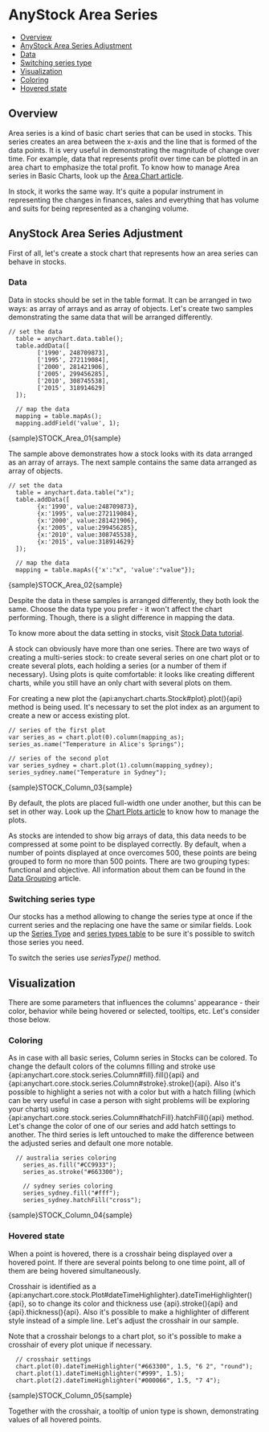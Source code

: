 # AnyStock Area Series

* [Overview](#overview)
* [AnyStock Area Series Adjustment](#anystock_area_series_adjustment)
 * [Data](#data)
 * [Switching series type](#switching_series_type)
* [Visualization](#visualization)
 * [Coloring](#coloring)
 * [Hovered state](#hovered_state)

## Overview

Area series is a kind of basic chart series that can be used in stocks. This series creates an area between the x-axis and the line that is formed of the data points. It is very useful in demonstrating the magnitude of change over time. For example, data that represents profit over time can be plotted in an area chart to emphasize the total profit. To know how to manage Area series in Basic Charts, look up the [Area Chart article](../../Basic_Chart_Types/Area_Chart).

In stock, it works the same way. It's quite a popular instrument in representing the changes in finances, sales and everything that has volume and suits for being represented as a changing volume. 

## AnyStock Area Series Adjustment

First of all, let's create a stock chart that represents how an area series can behave in stocks. 

### Data

Data in stocks should be set in the table format. It can be arranged in two ways: as array of arrays and as array of objects. Let's create two samples demonstrating the same data that will be arranged differently.

```
// set the data
  table = anychart.data.table();
  table.addData([
        ['1990', 248709873],
        ['1995', 272119084],
        ['2000', 281421906],
        ['2005', 299456285],
        ['2010', 308745538],
        ['2015', 318914629]
  ]);
  
  // map the data
  mapping = table.mapAs();
  mapping.addField('value', 1);
```

{sample}STOCK\_Area\_01{sample}

The sample above demonstrates how a stock looks with its data arranged as an array of arrays. The next sample contains the same data arranged as array of objects.

```
// set the data
  table = anychart.data.table("x");
  table.addData([
        {x:'1990', value:248709873},
        {x:'1995', value:272119084},
        {x:'2000', value:281421906},
        {x:'2005', value:299456285},
        {x:'2010', value:308745538},
        {x:'2015', value:318914629}
  ]);
  
  // map the data
  mapping = table.mapAs({'x':"x", 'value':"value"});

```

{sample}STOCK\_Area\_02{sample}

Despite the data in these samples is arranged differently, they both look the same. Choose the data type you prefer - it won't affect the chart performing. Though, there is a slight difference in mapping the data.

To know more about the data setting in stocks, visit [Stock Data tutorial](../Data). 

A stock can obviously have more than one series. There are two ways of creating a multi-series stock: to create several series on one chart plot or to create several plots, each holding a series (or a number of them if necessary). Using plots is quite comfortable: it looks like creating different charts, while you still have an only chart with several plots on them.


For creating a new plot the {api:anychart.charts.Stock#plot}.plot(){api} method is being used. It's necessary to set the plot index as an argument to create a new or access existing plot.

```
// series of the first plot
var series_as = chart.plot(0).column(mapping_as);
series_as.name("Temperature in Alice's Springs");

// series of the second plot
var series_sydney = chart.plot(1).column(mapping_sydney);
series_sydney.name("Temperature in Sydney");
```

{sample}STOCK\_Column\_03{sample}

By default, the plots are placed full-width one under another, but this can be set in other way. Look up the [Chart Plots article](../Chart_Plots) to know how to manage the plots.

As stocks are intended to show big arrays of data, this data needs to be compressed at some point to be displayed correctly. By default, when a number of points displayed at once overcomes 500, these points are being grouped to form no more than 500 points. There are two grouping types: functional and objective. All information about them can be found in the [Data Grouping](../Data_Grouping) article.


### Switching series type

Our stocks has a method allowing to change the series type at once if the current series and the replacing one have the same or similar fields. Look up the [Series Type](Series_Type) and [series types table](Supported_Series#list_of_supported_series) to be sure it's possible to switch those series you need.

To switch the series use *seriesType()* method.

## Visualization

There are some parameters that influences the columns' appearance - their color, behavior while being hovered or selected, tooltips, etc. Let's consider those below.

### Coloring

As in case with all basic series, Column series in Stocks can be colored. To change the default colors of the columns filling and stroke use {api:anychart.core.stock.series.Column#fill}.fill(){api} and {api:anychart.core.stock.series.Column#stroke}.stroke(){api}. Also it's possible to highlight a series not with a color but with a hatch filling (which can be very useful in case a person with sight problems will be exploring your charts) using {api:anychart.core.stock.series.Column#hatchFill}.hatchFill(){api} method. Let's change the color of one of our series and add hatch settings to another. The third series is left untouched to make the difference between the adjusted series and default one more notable.

```
  // australia series coloring
    series_as.fill("#CC9933");
    series_as.stroke("#663300");

    // sydney series coloring
    series_sydney.fill("#fff");
    series_sydney.hatchFill("cross");
```

{sample}STOCK\_Column\_04{sample}

### Hovered state

When a point is hovered, there is a crosshair being displayed over a hovered point. If there are several points belong to one time point, all of them are being hovered simultaneously. 

Crosshair is identified as a {api:anychart.core.stock.Plot#dateTimeHighlighter}.dateTimeHighlighter(){api}, so to change its color and thickness use {api}.stroke(){api} and {api}.thickness(){api}. Also it's possible to make a highlighter of different style instead of a simple line. Let's adjust the crosshair in our sample.

Note that a crosshair belongs to a chart plot, so it's possible to make a crosshair of every plot unique if necessary.

```
  // crosshair settings
  chart.plot(0).dateTimeHighlighter("#663300", 1.5, "6 2", "round");
  chart.plot(1).dateTimeHighlighter("#999", 1.5);
  chart.plot(2).dateTimeHighlighter("#000066", 1.5, "7 4");
```

{sample}STOCK\_Column\_05{sample}

Together with the crosshair, a tooltip of union type is shown, demonstrating values of all hovered points. 
